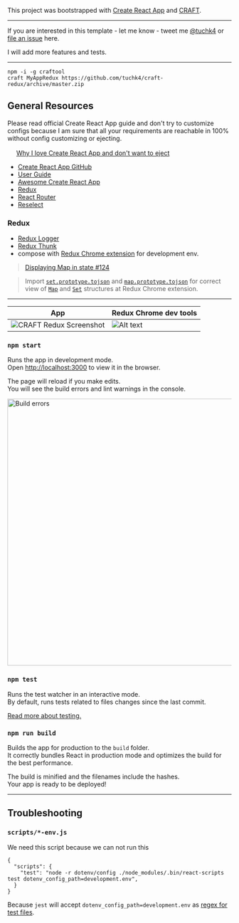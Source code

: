 This project was bootstrapped with [Create React App](https://github.com/facebookincubator/create-react-app) and [CRAFT](https://github.com/stoyan/craft).

---

If you are interested in this template - let me know - tweet me [@tuchk4](https://twitter.com/tuchk4) or [file an issue](https://github.com/tuchk4/craft-redux/issues/new) here.

I will add more features and tests.

---

```
npm -i -g craftool
craft MyAppRedux https://github.com/tuchk4/craft-redux/archive/master.zip
```

## General Resources

Please read official Create React App guide and don't try to customize configs because I am sure that all your requirements are reachable in 100% without config customizing or ejecting.

<img src="http://i.imgur.com/ULoeOL4.png" height="16"/> [Why I love Create React App and don't want to eject](https://medium.com/@valeriy.sorokobatko/why-i-love-create-react-app-e63b1be689a3)

* [Create React App GitHub](https://github.com/facebookincubator/create-react-app)
* [User Guide](https://github.com/facebookincubator/create-react-app/blob/master/packages/react-scripts/template/README.md)
* [Awesome Create React App](https://github.com/tuchk4/awesome-create-react-app)
* [Redux](http://redux.js.org/)
* [React Router](https://reacttraining.com/react-router/)
* [Reselect](https://github.com/reactjs/reselect)

### Redux

* [Redux Logger](https://github.com/evgenyrodionov/redux-logger)
* [Redux Thunk](https://github.com/gaearon/redux-thunk)
* compose with [Redux Chrome extension](https://github.com/zalmoxisus/redux-devtools-extension) for development env.

> [Displaying Map in state #124](https://github.com/zalmoxisus/redux-devtools-extension/issues/124)

>  Import [`set.prototype.tojson`](https://www.npmjs.com/package/set.prototype.tojson) and [`map.prototype.tojson`](https://www.npmjs.com/package/map.prototype.tojson) for correct view of [`Map`](https://developer.mozilla.org/en-US/docs/Web/JavaScript/Reference/Global_Objects/Map) and [`Set`](https://developer.mozilla.org/en-US/docs/Web/JavaScript/Reference/Global_Objects/Set) structures at Redux Chrome extension.

---

App | Redux Chrome dev tools
----|---
![CRAFT Redux Screenshot](https://monosnap.com/file/X5rD3u7mubxRHpufXzIACNhzk5zVEs.png) | ![Alt text](https://monosnap.com/file/UWm0dSNy1zhO1dfey7kHtiezhPaZKk.png)

### `npm start`

Runs the app in development mode.<br>
Open [http://localhost:3000](http://localhost:3000) to view it in the browser.

The page will reload if you make edits.<br>
You will see the build errors and lint warnings in the console.

<img src='https://camo.githubusercontent.com/41678b3254cf583d3186c365528553c7ada53c6e/687474703a2f2f692e696d6775722e636f6d2f466e4c566677362e706e67' width='600' alt='Build errors'>

### `npm test`

Runs the test watcher in an interactive mode.<br>
By default, runs tests related to files changes since the last commit.

[Read more about testing.](https://github.com/facebookincubator/create-react-app/blob/master/packages/react-scripts/template/README.md#running-tests)

### `npm run build`

Builds the app for production to the `build` folder.<br>
It correctly bundles React in production mode and optimizes the build for the best performance.

The build is minified and the filenames include the hashes.<br>
Your app is ready to be deployed!


---

## Troubleshooting

### `scripts/*-env.js`

We need this script because we can not run this

```
{
  "scripts": {
    "test": "node -r dotenv/config ./node_modules/.bin/react-scripts test dotenv_config_path=development.env",    
  }
}
```

Because `jest` will accept `dotenv_config_path=development.env` as [regex for test files](https://facebook.github.io/jest/docs/cli.html#jest-regexfortestfiles).
